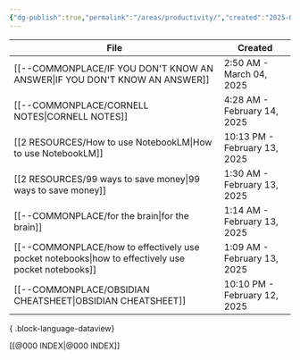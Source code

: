 ```yaml
---
{"dg-publish":true,"permalink":"/areas/productivity/","created":"2025-02-14T02:40:17.486+08:00","updated":"2025-03-25T19:11:29.218+08:00"}
---
```




| File                                                                                                  | Created                      |
| ----------------------------------------------------------------------------------------------------- | ---------------------------- |
| [[--COMMONPLACE/IF YOU DON'T KNOW AN ANSWER\|IF YOU DON'T KNOW AN ANSWER]]                         | 2:50 AM - March 04, 2025     |
| [[--COMMONPLACE/CORNELL NOTES\|CORNELL NOTES]]                                                     | 4:28 AM - February 14, 2025  |
| [[2 RESOURCES/How to use NotebookLM\|How to use NotebookLM]]                                       | 10:13 PM - February 13, 2025 |
| [[2 RESOURCES/99 ways to save money\|99 ways to save money]]                                       | 1:30 AM - February 13, 2025  |
| [[--COMMONPLACE/for the brain\|for the brain]]                                                     | 1:14 AM - February 13, 2025  |
| [[--COMMONPLACE/how to effectively use pocket notebooks\|how to effectively use pocket notebooks]] | 1:09 AM - February 13, 2025  |
| [[--COMMONPLACE/OBSIDIAN CHEATSHEET\|OBSIDIAN CHEATSHEET]]                                         | 10:10 PM - February 12, 2025 |

{ .block-language-dataview}












[[@000 INDEX\|@000 INDEX]]
